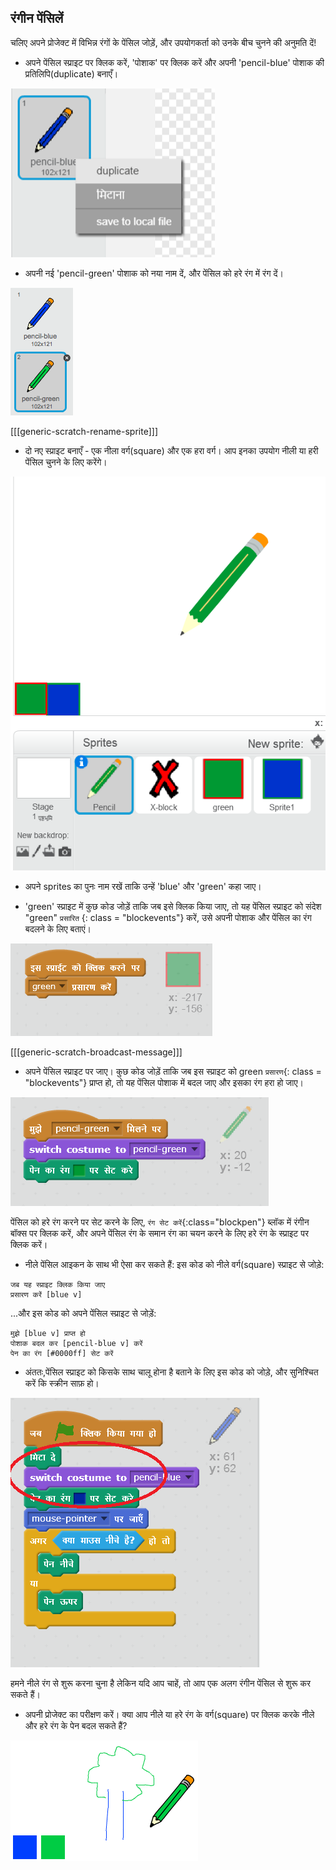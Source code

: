 ## रंगीन पेंसिलें

चलिए अपने प्रोजेक्ट में विभिन्न रंगों के पेंसिल जोड़ें, और उपयोगकर्ता को उनके बीच चुनने की अनुमति दें!

+ अपने पेंसिल स्प्राइट पर क्लिक करें, 'पोशाक' पर क्लिक करें और अपनी 'pencil-blue' पोशाक की प्रतिलिपि(duplicate) बनाएँ।

![स्क्रीनशॉट](images/paint-blue-duplicate.png)

+ अपनी नई 'pencil-green' पोशाक को नया नाम दें, और पेंसिल को हरे रंग में रंग दें।

![स्क्रीनशॉट](images/paint-pencil-green.png)

[[[generic-scratch-rename-sprite]]]

+ दो नए स्प्राइट बनाएँ - एक नीला वर्ग(square) और एक हरा वर्ग। आप इनका उपयोग नीली या हरी पेंसिल चुनने के लिए करेंगे।

![स्क्रीनशॉट](images/paint-selectors.png)

+ अपने sprites का पुनः नाम रखें ताकि उन्हें 'blue' और 'green' कहा जाए।

+ 'green' स्प्राइट में कुछ कोड जोड़ें ताकि जब इसे क्लिक किया जाए, तो यह पेंसिल स्प्राइट को संदेश "green" `प्रसारित` {: class = "blockevents"} करें, उसे अपनी पोशाक और पेंसिल का रंग बदलने के लिए बताएं।

![हरा प्रसारण करें](images/paint-broadcast-green.png)

[[[generic-scratch-broadcast-message]]]

+ अपने पेंसिल स्प्राइट पर जाए। कुछ कोड जोड़ें ताकि जब इस स्प्राइट को green `प्रसारण`{: class = "blockevents"} प्राप्त हो, तो यह पेंसिल पोशाक में बदल जाए और इसका रंग हरा हो जाए।

![हरा प्रसारण करें](images/broadcast-green.png)

पेंसिल को हरे रंग करने पर सेट करने के लिए, `रंग सेट करें`{:class="blockpen"} ब्लॉक में रंगीन बॉक्स पर क्लिक करें, और अपने पेंसिल रंग के समान रंग का चयन करने के लिए हरे रंग के स्प्राइट पर क्लिक करें।

+ नीले पेंसिल आइकन के साथ भी ऐसा कर सकते हैं: इस कोड को नीले वर्ग(square) स्प्राइट से जोड़े:

```blocks
जब यह स्प्राइट क्लिक किया जाए
प्रसारण करें [blue v]
```

...और इस कोड को अपने पेंसिल स्प्राइट से जोड़ें:

```blocks
मुझे [blue v] प्राप्त हो
पोशाक बदल कर [pencil-blue v] करें
पेन का रंग [#0000ff] सेट करें
```

+ अंततः,पेंसिल स्प्राइट को किसके साथ चालू होना है बताने के लिए इस कोड को जोड़े, और सुनिश्चित करें कि स्क्रीन साफ़ हो।

![पेंसिल शुरू करें](images/start-pencil.png)

हमने नीले रंग से शुरू करना चुना है लेकिन यदि आप चाहें, तो आप एक अलग रंगीन पेंसिल से शुरू कर सकते हैं।

+ अपनी प्रोजेक्ट का परीक्षण करें। क्या आप नीले या हरे रंग के वर्ग(square) पर क्लिक करके नीले और हरे रंग के पेन बदल सकते हैं?

![स्क्रीनशॉट](images/paint-pens-test.png)